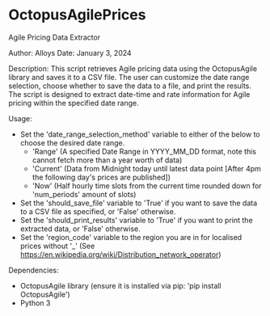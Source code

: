 # OctopusAgilePrices

Agile Pricing Data Extractor

Author: Alloys
Date: January 3, 2024

Description:
This script retrieves Agile pricing data using the OctopusAgile library and saves it to a CSV file. The user can customize the date range selection, choose whether to save the data to a file, and print the results. The script is designed to extract date-time and rate information for Agile pricing within the specified date range.

Usage:
- Set the 'date_range_selection_method' variable to either of the below to choose the desired date range.
    - 'Range' (A specified Date Range in YYYY_MM_DD format, note this cannot fetch more than a year worth of data)
    - 'Current' (Data from Midnight today until latest data point [After 4pm the following day's prices are published])
    - 'Now' (Half hourly time slots from the current time rounded down for 'num_periods' amount of slots)
- Set the 'should_save_file' variable to 'True' if you want to save the data to a CSV file as specified, or 'False' otherwise.
- Set the 'should_print_results' variable to 'True' if you want to print the extracted data, or 'False' otherwise.
- Set the 'region_code' variable to the region you are in for localised prices without '_' (See https://en.wikipedia.org/wiki/Distribution_network_operator)

Dependencies:
- OctopusAgile library (ensure it is installed via pip: 'pip install OctopusAgile')
- Python 3
